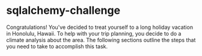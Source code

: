 # sqlalchemy-challenge
Congratulations! You've decided to treat yourself to a long holiday vacation in Honolulu, Hawaii. To help with your trip planning, you decide 
to do a climate analysis about the area. 
The following sections outline the steps that you need to take to accomplish this task.
